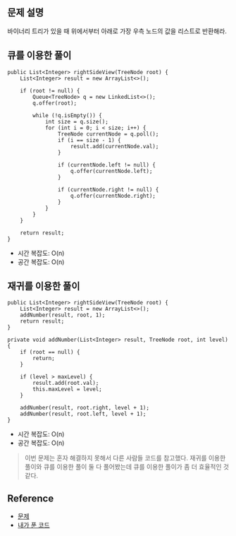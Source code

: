 ## 문제 설명
바이너리 트리가 있을 때 위에서부터 아래로 가장 우측 노드의 값을 리스트로 반환해라.

## 큐를 이용한 풀이
```
public List<Integer> rightSideView(TreeNode root) {
    List<Integer> result = new ArrayList<>();
    
    if (root != null) {
        Queue<TreeNode> q = new LinkedList<>();
        q.offer(root);
        
        while (!q.isEmpty()) {
            int size = q.size();
            for (int i = 0; i < size; i++) {
                TreeNode currentNode = q.poll();
                if (i == size - 1) {
                    result.add(currentNode.val);
                }
                
                if (currentNode.left != null) {
                    q.offer(currentNode.left);
                }
                
                if (currentNode.right != null) {
                    q.offer(currentNode.right);
                }
            }
        }
    }
    
    return result;
}
```
* 시간 복잡도: O(n)
* 공간 복잡도: O(n)

## 재귀를 이용한 풀이
```
public List<Integer> rightSideView(TreeNode root) {
    List<Integer> result = new ArrayList<>();
    addNumber(result, root, 1);
    return result;
}

private void addNumber(List<Integer> result, TreeNode root, int level) {
    if (root == null) {
        return;
    }
    
    if (level > maxLevel) {
        result.add(root.val);
        this.maxLevel = level;
    }
    
    addNumber(result, root.right, level + 1);
    addNumber(result, root.left, level + 1);
}
```
* 시간 복잡도: O(n)
* 공간 복잡도: O(n)

> 이번 문제는 혼자 해결하지 못해서 다른 사람들 코드를 참고했다. 재귀를 이용한 풀이와 큐를 이용한 풀이 둘 다 풀어봤는데 큐를 이용한 풀이가 좀 더 효율적인 것 같다.

## Reference
* [문제](https://leetcode.com/problems/binary-tree-right-side-view/)
* [내가 푼 코드](https://github.com/smpark1020/leetcode-practice/blob/master/src/leetcode/queue/Q199.java)